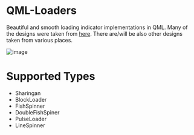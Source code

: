 # QML-Loaders

Beautiful and smooth loading indicator implementations in QML.
Many of the designs were taken from [here](https://github.com/nntuyen/mkloader).
There are/will be also other designs taken from various places.

![image](https://drive.google.com/uc?export=download&id=0B2b4SnYRu-h_SGtVR2hCcGgyZVU)

# Supported Types

- Sharingan
- BlockLoader
- FishSpinner
- DoubleFishSpiner
- PulseLoader
- LineSpinner
